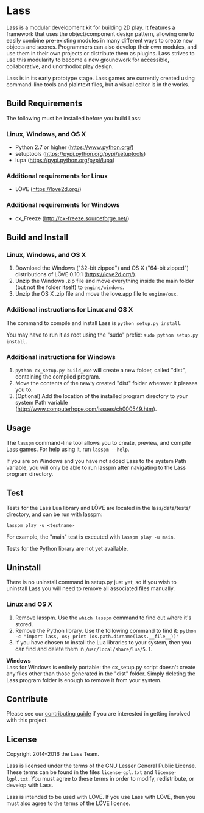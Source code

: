 Lass
====

Lass is a modular development kit for building 2D play. It features a framework that uses the object/component design pattern, allowing one to easily combine pre-existing modules in many different ways to create new objects and scenes. Programmers can also develop their own modules, and use them in their own projects or distribute them as plugins. Lass strives to use this modularity to become a new groundwork for accessible, collaborative, and unorthodox play design.

Lass is in its early prototype stage. Lass games are currently created using command-line tools and plaintext files, but a visual editor is in the works.

Build Requirements
------------------

The following must be installed before you build Lass:

### Linux, Windows, and OS X

* Python 2.7 or higher (https://www.python.org/)
* setuptools (https://pypi.python.org/pypi/setuptools)
* lupa (https://pypi.python.org/pypi/lupa)

### Additional requirements for Linux

* LÖVE (https://love2d.org/)

### Additional requirements for Windows

* cx_Freeze (http://cx-freeze.sourceforge.net/)

Build and Install
-----------------

### Linux, Windows, and OS X

1. Download the Windows ("32-bit zipped") and OS X ("64-bit zipped") distributions of LÖVE 0.10.1 (https://love2d.org/).
2. Unzip the Windows .zip file and move everything inside the main folder (but not the folder itself) to `engine/windows`.
3. Unzip the OS X .zip file and move the love.app file to `engine/osx`.

### Additional instructions for Linux and OS X

The command to compile and install Lass is `python setup.py install`.

You may have to run it as root using the "sudo" prefix: `sudo python setup.py install`.

### Additional instructions for Windows

1. `python cx_setup.py build_exe` will create a new folder, called "dist", containing the compiled program.
2. Move the contents of the newly created "dist" folder wherever it pleases you to.
3. (Optional) Add the location of the installed program directory to your system Path variable (http://www.computerhope.com/issues/ch000549.htm).

Usage
-----

The `lasspm` command-line tool allows you to create, preview, and compile Lass games. For help using it, run `lasspm --help`.

If you are on Windows and you have not added Lass to the system Path variable, you will only be able to run lasspm after navigating to the Lass program directory.

Test
----

Tests for the Lass Lua library and LÖVE are located in the lass/data/tests/ directory, and can be run with lasspm:

`lasspm play -u <testname>`

For example, the "main" test is executed with `lasspm play -u main`.

Tests for the Python library are not yet available.

Uninstall
---------

There is no uninstall command in setup.py just yet, so if you wish to uninstall Lass you will need to remove all associated files manually.

### Linux and OS X

1. Remove lasspm. Use the `which lasspm` command to find out where it's stored.
2. Remove the Python library. Use the following command to find it: `python -c "import lass, os; print (os.path.dirname(lass.__file__))"`
3. If you have chosen to install the Lua libraries to your system, then you can find and delete them in `/usr/local/share/lua/5.1`.

**Windows**  
Lass for Windows is entirely portable: the cx_setup.py script doesn't create any files other than those generated in the "dist" folder. Simply deleting the Lass program folder is enough to remove it from your system.

Contribute
----------

Please see our [contributing guide](http://tracker.lassgdk.com/projects/meta/wiki/Contributing) if you are interested in getting involved with this project.

License
-------

Copyright 2014–2016 the Lass Team.

Lass is licensed under the terms of the GNU Lesser General Public License. These terms can be found in the files `license-gpl.txt` and `license-lgpl.txt`. You must agree to these terms in order to modify, redistribute, or develop with Lass.

Lass is intended to be used with LÖVE. If you use Lass with LÖVE, then you must also agree to the terms of the LÖVE license.
